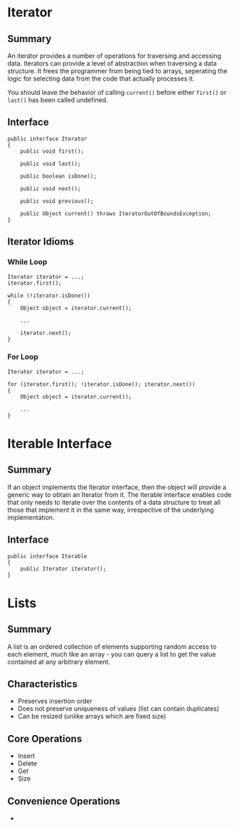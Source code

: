 # Iterator #
## Summary ##
An iterator provides a number of operations for traversing and accessing data. Iterators can provide a level of abstraction when traversing a data structure. It frees the programmer from being tied to arrays, seperating the logic for selecting data from the code that actually processes it.

You should leave the behavior of calling <code>current()</code> before either <code>first()</code> or <code>last()</code> has been called undefined.

## Interface ##
	public interface Iterator
	{
		public void first();

		public void last();

		public boolean isDone();

		public void next();

		public void previous();

		public Object current() throws IteratorOutOfBoundsException;
	}

## Iterator Idioms ##
### While Loop ###
	Iterator iterator = ...;
	iterator.first();

	while (!iterator.isDone())
	{
		Object object = iterator.current();

		...

		iterator.next();
	}
### For Loop ###
	Iterator iterator = ...;

	for (iterator.first(); !iterator.isDone(); iterator.next())
	{
		Object object = iterator.current();

		...
	}

# Iterable Interface #
## Summary ##
If an object implements the Iterator interface, then the object will provide a generic way to obtain an Iterator from it. The Iterable interface enables code that only needs to iterate over the contents of a data structure to treat all those that implement it in the same way, irrespective of the underlying implementation.

## Interface ##
	public interface Iterable
	{
		public Iterator iterator();
	}

# Lists #
## Summary ##
A list is an ordered collection of elements supporting random access to each element, much like an array - you can query a list to get the value contained at any arbitrary element.

## Characteristics ##
*  Preserves insertion order
*  Does not preserve uniqueness of values (list can contain duplicates)
*  Can be resized (unlike arrays which are fixed size)

## Core Operations ##
*  Insert
*  Delete
*  Get
*  Size

## Convenience Operations ##
* 